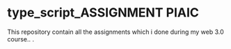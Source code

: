 # type_script_ASSIGNMENT PIAIC
This repository contain all the assignments which i done during my web 3.0 course..
.
